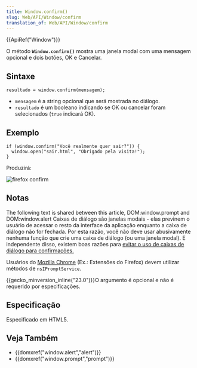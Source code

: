 ```yaml
---
title: Window.confirm()
slug: Web/API/Window/confirm
translation_of: Web/API/Window/confirm
---
```

{{ApiRef("Window")}}

O método **`Window.confirm()`** mostra uma janela modal com uma mensagem opcional e dois botões, OK e Cancelar.

## Sintaxe

```
resultado = window.confirm(mensagem);
```

- `mensagem` é a string opcional que será mostrada no diálogo.
- `resultado` é um booleano indicando se OK ou cancelar foram selecionados (`true` indicará OK).

## Exemplo

```
if (window.confirm("Você realmente quer sair?")) {
  window.open("sair.html", "Obrigado pela visita!");
}
```

Produzirá:

![firefox confirm](https://mdn.mozillademos.org/files/7163/firefoxcomfirmdialog_zpsf00ec381.png)

## Notas

The following text is shared between this article, DOM:window\.prompt and DOM:window\.alert Caixas de diálogo são janelas modais - elas previnem o usuário de acessar o resto da interface da aplicação enquanto a caixa de diálogo não for fechada. Por esta razão, você não deve usar abusivamente nenhuma função que crie uma caixa de diálogo (ou uma janela modal). E independente disso, existem boas razões para [evitar o uso de caixas de diálogo para confirmações.](http://alistapart.com/article/neveruseawarning)

Usuários do [Mozilla Chrome](/en-US/Chrome "Chrome") (Ex.: Extensões do Firefox) devem utilizar métodos de `nsIPromptService`.

{{gecko_minversion_inline("23.0")}}O argumento é opcional e não é requerido por especificações.

## Especificação

Especificado em HTML5.

## Veja Também

- {{domxref("window.alert","alert")}}
- {{domxref("window.prompt","prompt")}}
